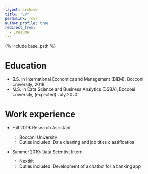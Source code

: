 ```yaml
---
layout: archive
title: "CV"
permalink: /cv/
author_profile: true
redirect_from:
  - /resume
---
```


{% include base_path %}

Education
======
* B.S. in International Economics and Management (BIEM), Bocconi University, 2018
* M.S. in Data Science and Business Analytics (DSBA), Bocconi University, (expected) July 2020

Work experience
======
* Fall 2019: Research Assistant
  * Bocconi University
  * Duties included: Data cleaning and job titles classification

* Summer 2019: Data Scientist Intern
  * Nextbit
  * Duties included: Development of a chatbot for a banking app
  
